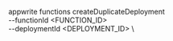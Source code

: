 appwrite functions createDuplicateDeployment \
        --functionId <FUNCTION_ID> \
        --deploymentId <DEPLOYMENT_ID> \

